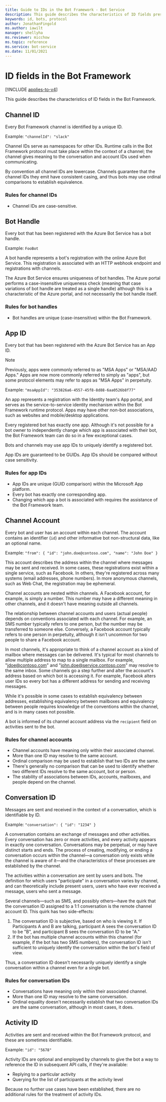 ```yaml
---
title: Guide to IDs in the Bot Framework - Bot Service
description: This guide describes the characteristics of ID fields present in the Bot Framework v3 protocol.
keywords: id, bots, protocol
author: JonathanFingold
ms.author: iawilt
manager: shellyha
ms.reviewer: micchow
ms.topic: reference
ms.service: bot-service
ms.date: 11/01/2021
---
```


# ID fields in the Bot Framework

[!INCLUDE [applies-to-v4](includes/applies-to-v4-current.md)]

This guide describes the characteristics of ID fields in the Bot Framework.

## Channel ID

Every Bot Framework channel is identified by a unique ID.

Example: `"channelId": "slack"`

Channel IDs serve as namespaces for other IDs. Runtime calls in the Bot Framework protocol must take place
within the context of a channel; the channel gives meaning to the conversation and account IDs used when
communicating.

By convention all channel IDs are lowercase. Channels guarantee that the channel IDs they emit have consistent
casing, and thus bots may use ordinal comparisons to establish equivalence.

### Rules for channel IDs

- Channel IDs are case-sensitive.

## Bot Handle

Every bot that has been registered with the Azure Bot Service has a bot handle.

Example: `FooBot`

A bot handle represents a bot's registration with the online Azure Bot Service. This registration is associated
with an HTTP webhook endpoint and registrations with channels.

The Azure Bot Service ensures uniqueness of bot handles. The Azure portal performs a case-insensitive
uniqueness check (meaning that case variations of bot handle are treated as a single handle) although this is
a characteristic of the Azure portal, and not necessarily the bot handle itself.

### Rules for bot handles

- Bot handles are unique (case-insensitive) within the Bot Framework.

## App ID

Every bot that has been registered with the Azure Bot Service has an App ID.

> [!NOTE]
> Previously, apps were commonly referred to as "MSA Apps" or "MSA/AAD Apps." Apps are now more commonly referred to simply as "apps", but some protocol elements may refer to apps as "MSA Apps" in perpetuity.

Example: `"msaAppId": "353826a6-4557-45f8-8d88-6aa0526b8f77"`

An app represents a registration with the Identity team's App portal, and serves as the service-to-service
identity mechanism within the Bot Framework runtime protocol. Apps may have other non-bot associations, such
as websites and mobile/desktop applications.

Every registered bot has exactly one app. Although it's not possible for a bot owner to independently change which
app is associated with their bot, the Bot Framework team can do so in a few exceptional cases.

Bots and channels may use app IDs to uniquely identify a registered bot.

App IDs are guaranteed to be GUIDs. App IDs should be compared without case sensitivity.

### Rules for app IDs

- App IDs are unique (GUID comparison) within the Microsoft App platform.
- Every bot has exactly one corresponding app.
- Changing which app a bot is associated with requires the assistance of the Bot Framework team.

## Channel Account

Every bot and user has an account within each channel. The account contains an identifier (`id`) and other
informative bot non-structural data, like an optional name.

Example: `"from": { "id": "john.doe@contoso.com", "name": "John Doe" }`

This account describes the address within the channel where messages may be sent and received. In some
cases, these registrations exist within a single service, such as Facebook. In others, they're registered
across many systems (email addresses, phone numbers). In more anonymous channels, such as Web Chat, the registration
may be ephemeral.

Channel accounts are nested within channels. A Facebook account, for example, is simply a number. This
number may have a different meaning in other channels, and it doesn't have meaning outside all channels.

The relationship between channel accounts and users (actual people) depends on conventions associated with
each channel. For example, an SMS number typically refers to one person, but
the number may be transferred to someone else. Conversely, a Facebook account typically refers to one person
in perpetuity, although it isn't uncommon for two people to share a Facebook account.

In most channels, it's appropriate to think of a channel account as a kind of mailbox where messages can be
delivered. It's typical for most channels to allow multiple address to map to a single mailbox. For example,
"jdoe@contoso.com" and "john.doe@service.contoso.com" may resolve to the same inbox. Some channels go
a step further and alter the account's address based on which bot is accessing it. For example, Facebook alters user IDs so every bot has a different address for sending and receiving messages.

While it's possible in some cases to establish equivalency between addresses, establishing equivalency
between mailboxes and equivalency between people requires knowledge of the conventions within the channel,
and is in many cases not possible.

A bot is informed of its channel account address via the `recipient` field on activities sent to the bot.

### Rules for channel accounts

- Channel accounts have meaning only within their associated channel.
- More than one ID may resolve to the same account.
- Ordinal comparison may be used to establish that two IDs are the same.
- There's generally no comparison that can be used to identify whether two different IDs resolve
  to the same account, bot or person.
- The stability of associations between IDs, accounts, mailboxes, and people depend on the channel.

## Conversation ID

Messages are sent and received in the context of a conversation, which is identifiable by ID.

Example: `"conversation": { "id": "1234" }`

A conversation contains an exchange of messages and other activities. Every conversation has zero or more
activities, and every activity appears in exactly one conversation. Conversations may be perpetual, or may
have distinct starts and ends. The process of creating, modifying, or ending a conversation occurs within
the channel&mdash;a conversation only exists while the channel is aware of it&mdash;and the characteristics of these
processes are established by the channel.

The activities within a conversation are sent by users and bots. The definition for which users "participate"
in a conversation varies by channel, and can theoretically include present users, users who have ever
received a message, users who sent a message.

Several channels&mdash;such as SMS, and possibly others&mdash;have the quirk that the conversation ID assigned to a 1:1
conversation is the remote channel account ID. This quirk has two side-effects:

1. The conversation ID is subjective, based on who is viewing it. If Participants A and B are talking,
   participant A sees the conversation ID to be "B", and participant B sees the conversation ID to be "A."
1. If the bot has multiple channel accounts within this channel (for example, if the bot has two SMS numbers),
   the conversation ID isn't sufficient to uniquely identify the conversation within the bot's field of view.

Thus, a conversation ID doesn't necessarily uniquely identify a single conversation within a channel even
for a single bot.

### Rules for conversation IDs

- Conversations have meaning only within their associated channel.
- More than one ID may resolve to the same conversation.
- Ordinal equality doesn't necessarily establish that two conversation IDs are the same conversation, although
  in most cases, it does.

## Activity ID

Activities are sent and received within the Bot Framework protocol, and these are sometimes identifiable.

Example: `"id": "5678"`

Activity IDs are optional and employed by channels to give the bot a way to reference the ID in subsequent
API calls, if they're available:

- Replying to a particular activity
- Querying for the list of participants at the activity level

Because no further use cases have been established, there are no additional rules for the treatment of activity
IDs.

